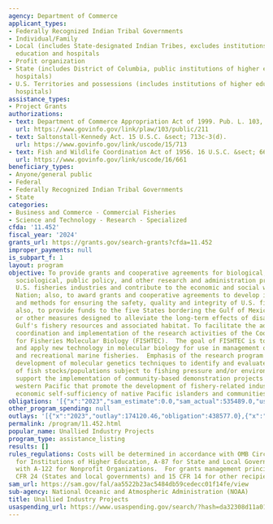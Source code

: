 ```yaml
---
agency: Department of Commerce
applicant_types:
- Federally Recognized Indian Tribal Governments
- Individual/Family
- Local (includes State-designated Indian Tribes, excludes institutions of higher
  education and hospitals
- Profit organization
- State (includes District of Columbia, public institutions of higher education and
  hospitals)
- U.S. Territories and possessions (includes institutions of higher education and
  hospitals)
assistance_types:
- Project Grants
authorizations:
- text: Department of Commerce Appropriation Act of 1999. Pub. L. 103, 211.
  url: https://www.govinfo.gov/link/plaw/103/public/211
- text: Saltonstall-Kennedy Act. 15 U.S.C. &sect; 713c-3(d).
  url: https://www.govinfo.gov/link/uscode/15/713
- text: Fish and Wildlife Coordination Act of 1956. 16 U.S.C. &sect; 661-666c.
  url: https://www.govinfo.gov/link/uscode/16/661
beneficiary_types:
- Anyone/general public
- Federal
- Federally Recognized Indian Tribal Governments
- State
categories:
- Business and Commerce - Commercial Fisheries
- Science and Technology - Research - Specialized
cfda: '11.452'
fiscal_year: '2024'
grants_url: https://grants.gov/search-grants?cfda=11.452
improper_payments: null
is_subpart_f: 1
layout: program
objective: To provide grants and cooperative agreements for biological, economic,
  sociological, public policy, and other research and administration projects to benefit
  U.S. fisheries industries and contribute to the economic and social welfare of the
  Nation; also, to award grants and cooperative agreements to develop innovative approaches
  and methods for ensuring the safety, quality and integrity of U.S. fishery products;
  also, to provide funds to the five States bordering the Gulf of Mexico, for projects
  or other measures designed to alleviate the long-term effects of disasters on the
  Gulf's fishery resources and associated habitat. To facilitate the administration,
  coordination and implementation of the research activities of the Cooperative Institute
  for Fisheries Molecular Biology (FISHTEC).  The goal of FISHTEC is to develop, test,
  and apply new technology in molecular biology for use in management of commercial
  and recreational marine fisheries.  Emphasis of the research program is placed on
  development of molecular genetics techniques to identify and evaluate the status
  of fish stocks/populations subject to fishing pressure and/or environmental impacts.  To
  support the implementation of community-based demonstration projects in the U.S.
  western Pacific that promote the development of fishery-related industries and the
  economic self-sufficiency of native Pacific islanders and communities.
obligations: '[{"x":"2023","sam_estimate":0.0,"sam_actual":535489.0,"usa_spending_actual":535488.69},{"x":"2024","sam_estimate":0.0,"sam_actual":122950.0,"usa_spending_actual":122950.0},{"x":"2025","sam_estimate":0.0,"sam_actual":129097.0,"usa_spending_actual":44986.0}]'
other_program_spending: null
outlays: '[{"x":"2023","outlay":174120.46,"obligation":438577.0},{"x":"2024","outlay":0.0,"obligation":0.0},{"x":"2025","outlay":0.0,"obligation":24986.0}]'
permalink: /program/11.452.html
popular_name: Unallied Industry Projects
program_type: assistance_listing
results: []
rules_regulations: Costs will be determined in accordance with OMB Circular Nos. A-21
  for Institutions of Higher Education, A-87 for State and Local Governments, and
  with A-122 for Nonprofit Organizations.  For grants management principles, see 15
  CFR 24 (States and local governments) and 15 CFR 14 for other recipients.
sam_url: https://sam.gov/fal/aa5522b23ac5484db59cedecc01f14fe/view
sub-agency: National Oceanic and Atmospheric Administration (NOAA)
title: Unallied Industry Projects
usaspending_url: https://www.usaspending.gov/search/?hash=da32308d11a018f3620bbc68e2e9f599
---
```

